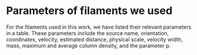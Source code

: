 # Parameters of filaments we used
For the filaments used in this work, we have listed their relevant parameters in a table. These parameters include the source name, orientation, coordinates, velocity, estimated distance, physical scale, velocity width, mass, maximum and average column density, and the parameter p.
